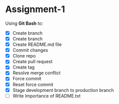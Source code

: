 # Assignment-1

Using **Git Bash** to:
- [x] Create branch
- [x] Create branch
- [x] Create README.md file
- [x] Commit changes
- [x] Clone repo
- [x] Create pull request
- [x] Create tag
- [x] Resolve merge conflict
- [x] Force commit
- [x] Reset force commit
- [x] Stage development branch to production branch
- [ ] Write Importance of README.txt
